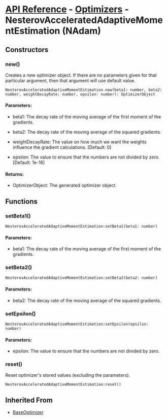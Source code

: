 # [API Reference](../../API.md) - [Optimizers](../Optimizers.md) - NesterovAcceleratedAdaptiveMomentEstimation (NAdam)

## Constructors

### new()

Creates a new optimizer object. If there are no parameters given for that particular argument, then that argument will use default value.

```
NesterovAcceleratedAdaptiveMomentEstimation.new(beta1: number, beta2: number, weightDecayRate: number, epsilon: number): OptimizerObject
```

#### Parameters:

* beta1: The decay rate of the moving average of the first moment of the gradients.

* beta2: The decay rate of the moving average of the squared gradients.

* weightDecayRate: The value on how much we want the weights influence the gradient calculations. [Default: 0]

* epsilon: The value to ensure that the numbers are not divided by zero. [Default: 1e-16]

#### Returns:

* OptimizerObject: The generated optimizer object.

## Functions

### setBeta1()

```
NesterovAcceleratedAdaptiveMomentEstimation:setBeta1(beta1: number)
```

#### Parameters:

* beta1: The decay rate of the moving average of the first moment of the gradients.

### setBeta2()

```
NesterovAcceleratedAdaptiveMomentEstimation:setBeta2(beta2: number)
```

#### Parameters:

* beta2: The decay rate of the moving average of the squared gradients.

### setEpsilon()

```
NesterovAcceleratedAdaptiveMomentEstimation:setEpsilon(epsilon: number)
```

#### Parameters:

* epsilon: The value to ensure that the numbers are not divided by zero.

### reset()

Reset optimizer's stored values (excluding the parameters).

```
NesterovAcceleratedAdaptiveMomentEstimation:reset()
```

## Inherited From

* [BaseOptimizer](BaseOptimizer.md)
